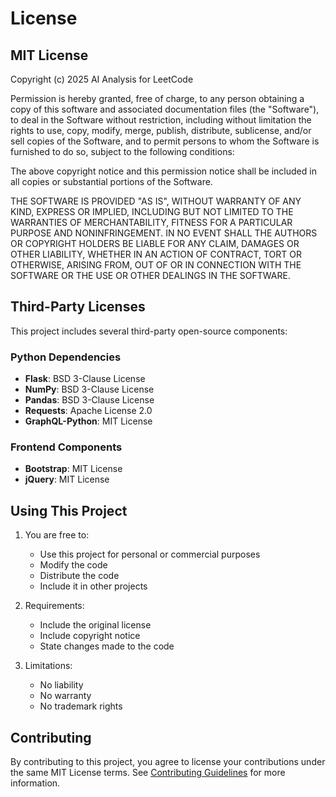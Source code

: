 # License

## MIT License

Copyright (c) 2025 AI Analysis for LeetCode

Permission is hereby granted, free of charge, to any person obtaining a copy
of this software and associated documentation files (the "Software"), to deal
in the Software without restriction, including without limitation the rights
to use, copy, modify, merge, publish, distribute, sublicense, and/or sell
copies of the Software, and to permit persons to whom the Software is
furnished to do so, subject to the following conditions:

The above copyright notice and this permission notice shall be included in all
copies or substantial portions of the Software.

THE SOFTWARE IS PROVIDED "AS IS", WITHOUT WARRANTY OF ANY KIND, EXPRESS OR
IMPLIED, INCLUDING BUT NOT LIMITED TO THE WARRANTIES OF MERCHANTABILITY,
FITNESS FOR A PARTICULAR PURPOSE AND NONINFRINGEMENT. IN NO EVENT SHALL THE
AUTHORS OR COPYRIGHT HOLDERS BE LIABLE FOR ANY CLAIM, DAMAGES OR OTHER
LIABILITY, WHETHER IN AN ACTION OF CONTRACT, TORT OR OTHERWISE, ARISING FROM,
OUT OF OR IN CONNECTION WITH THE SOFTWARE OR THE USE OR OTHER DEALINGS IN THE
SOFTWARE.

## Third-Party Licenses

This project includes several third-party open-source components:

### Python Dependencies

- **Flask**: BSD 3-Clause License
- **NumPy**: BSD 3-Clause License
- **Pandas**: BSD 3-Clause License
- **Requests**: Apache License 2.0
- **GraphQL-Python**: MIT License

### Frontend Components

- **Bootstrap**: MIT License
- **jQuery**: MIT License

## Using This Project

1. You are free to:
   - Use this project for personal or commercial purposes
   - Modify the code
   - Distribute the code
   - Include it in other projects

2. Requirements:
   - Include the original license
   - Include copyright notice
   - State changes made to the code

3. Limitations:
   - No liability
   - No warranty
   - No trademark rights

## Contributing

By contributing to this project, you agree to license your contributions under the same MIT License terms. See [Contributing Guidelines](Contributing) for more information.